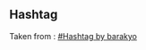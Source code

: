 <h2>Hashtag</h2>
Taken from : <a href="https://www.codewars.com/kata/number-hashtag/train/ruby">#Hashtag by barakyo</a> 





